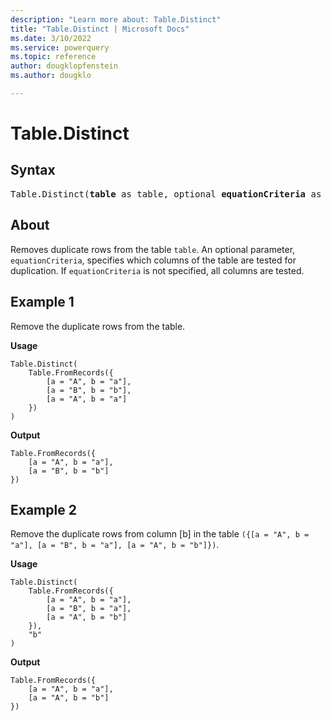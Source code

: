 ```yaml
---
description: "Learn more about: Table.Distinct"
title: "Table.Distinct | Microsoft Docs"
ms.date: 3/10/2022
ms.service: powerquery
ms.topic: reference
author: dougklopfenstein
ms.author: dougklo

---
```

# Table.Distinct

## Syntax

<pre>
Table.Distinct(<b>table</b> as table, optional <b>equationCriteria</b> as any) as table
</pre>
  
## About

Removes duplicate rows from the table `table`. An optional parameter, `equationCriteria`, specifies which columns of the table are tested for duplication. If `equationCriteria` is not specified, all columns are tested.

## Example 1

Remove the duplicate rows from the table.

**Usage**

```powerquery-m
Table.Distinct(
    Table.FromRecords({
        [a = "A", b = "a"],
        [a = "B", b = "b"],
        [a = "A", b = "a"]
    })
)
```

**Output**

```powerquery-m
Table.FromRecords({
    [a = "A", b = "a"],
    [a = "B", b = "b"]
})
```

## Example 2

Remove the duplicate rows from column [b] in the table `({[a = "A", b = "a"], [a = "B", b = "a"], [a = "A", b = "b"]})`.

**Usage**

```powerquery-m
Table.Distinct(
    Table.FromRecords({
        [a = "A", b = "a"],
        [a = "B", b = "a"],
        [a = "A", b = "b"]
    }),
    "b"
)
```

**Output**

```powerquery-m
Table.FromRecords({
    [a = "A", b = "a"],
    [a = "A", b = "b"]
})
```
